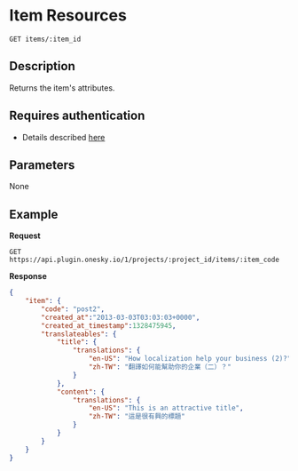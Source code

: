 # Item Resources

    GET items/:item_id

## Description
Returns the item's attributes.


## Requires authentication
- Details described [here](/README.md#authentication)


## Parameters
None


## Example
**Request**

    GET https://api.plugin.onesky.io/1/projects/:project_id/items/:item_code

**Response**
``` json
{
    "item": {
        "code": "post2",
        "created_at":"2013-03-03T03:03:03+0000",
        "created_at_timestamp":1328475945,
        "translateables": {
            "title": {
                "translations": {
                    "en-US": "How localization help your business (2)?",
                    "zh-TW": "翻譯如何能幫助你的企業（二）？"
                }
            },
            "content": {
                "translations": {
                    "en-US": "This is an attractive title",
                    "zh-TW": "這是很有興的標題"
                }
            }
        }
    }
}
```
